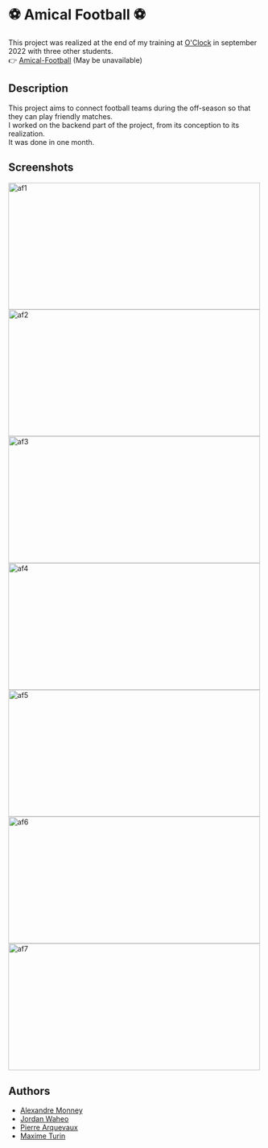 
# ⚽️ Amical Football ⚽️

This project was realized at the end of my training at [O'Clock](https://oclock.io/formations/developpeur-web-fullstack-javascript) in september 2022 with three other students.  
👉 [Amical-Football](https://amical-football.surge.sh/) (May be unavailable)  

## Description 

This project aims to connect football teams during the off-season so that they can play friendly matches.    
I worked on the backend part of the project, from its conception to its realization.    
It was done in one month.  

## Screenshots  

<a data-flickr-embed="true" href="https://www.flickr.com/photos/196585778@N08/52422705745/in/dateposted-public/" title="af1"><img src="https://live.staticflickr.com/65535/52422705745_0542e1f217.jpg" width="500" height="252" alt="af1"></a>  
<a data-flickr-embed="true" href="https://www.flickr.com/photos/196585778@N08/52422536634/in/dateposted-public/" title="af2"><img src="https://live.staticflickr.com/65535/52422536634_b854074f06.jpg" width="500" height="252" alt="af2"></a>  
<a data-flickr-embed="true" href="https://www.flickr.com/photos/196585778@N08/52422767823/in/dateposted-public/" title="af3"><img src="https://live.staticflickr.com/65535/52422767823_7d96b25b21.jpg" width="500" height="252" alt="af3"></a>  
<a data-flickr-embed="true" href="https://www.flickr.com/photos/196585778@N08/52422767783/in/dateposted-public/" title="af4"><img src="https://live.staticflickr.com/65535/52422767783_fdb50001d9.jpg" width="500" height="252" alt="af4"></a>  
<a data-flickr-embed="true" href="https://www.flickr.com/photos/196585778@N08/52422251336/in/dateposted-public/" title="af5"><img src="https://live.staticflickr.com/65535/52422251336_a6d40fce27.jpg" width="500" height="252" alt="af5"></a>  
<a data-flickr-embed="true" href="https://www.flickr.com/photos/196585778@N08/52422251321/in/dateposted-public/" title="af6"><img src="https://live.staticflickr.com/65535/52422251321_2ff3057962.jpg" width="500" height="252" alt="af6"></a>  
<a data-flickr-embed="true" href="https://www.flickr.com/photos/196585778@N08/52422705575/in/dateposted-public/" title="af7"><img src="https://live.staticflickr.com/65535/52422705575_3c7925be5e.jpg" width="500" height="252" alt="af7"></a>  

## Authors

- [Alexandre Monney](https://github.com/Alexandre-Monney)   
- [Jordan Waheo](https://github.com/Jordan-WAHEO)  
- [Pierre Arquevaux](https://github.com/Pierre-Arquevaux)
- [Maxime Turin](https://github.com/Maxime-Turin)  